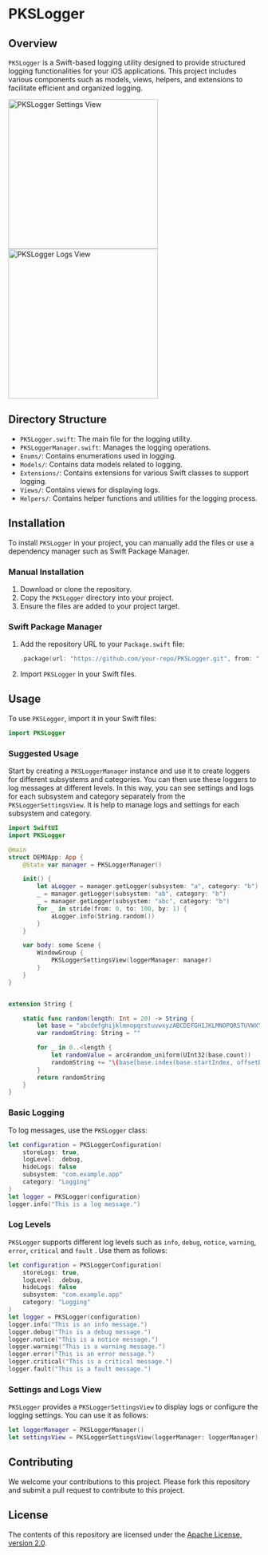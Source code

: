 # PKSLogger

## Overview

`PKSLogger` is a Swift-based logging utility designed to provide structured logging functionalities for your iOS applications. This project includes various components such as models, views, helpers, and extensions to facilitate efficient and organized logging.

<img src="./assets/settings-view.png" width="300" alt="PKSLogger Settings View">
<img src="./assets/logs-view.png" width="300" alt="PKSLogger Logs View">

## Directory Structure

- `PKSLogger.swift`: The main file for the logging utility.
- `PKSLoggerManager.swift`: Manages the logging operations.
- `Enums/`: Contains enumerations used in logging.
- `Models/`: Contains data models related to logging.
- `Extensions/`: Contains extensions for various Swift classes to support logging.
- `Views/`: Contains views for displaying logs.
- `Helpers/`: Contains helper functions and utilities for the logging process.

## Installation

To install `PKSLogger` in your project, you can manually add the files or use a dependency manager such as Swift Package Manager.

### Manual Installation

1. Download or clone the repository.
2. Copy the `PKSLogger` directory into your project.
3. Ensure the files are added to your project target.

### Swift Package Manager

1. Add the repository URL to your `Package.swift` file:
   ```swift
   .package(url: "https://github.com/your-repo/PKSLogger.git", from: "1.0.0")
   ```
2. Import `PKSLogger` in your Swift files.

## Usage

To use `PKSLogger`, import it in your Swift files:

```swift
import PKSLogger
```

### Suggested Usage

Start by creating a `PKSLoggerManager` instance and use it to create loggers for different subsystems and categories. You can then use these loggers to log messages at different levels. In this way, you can see settings and logs for each subsystem and category separately from the `PKSLoggerSettingsView`. It is help to manage logs and settings for each subsystem and category.

```swift
import SwiftUI
import PKSLogger

@main
struct DEMOApp: App {
    @State var manager = PKSLoggerManager()

    init() {
        let aLogger = manager.getLogger(subsystem: "a", category: "b")
        _ = manager.getLogger(subsystem: "ab", category: "b")
        _ = manager.getLogger(subsystem: "abc", category: "b")
        for _ in stride(from: 0, to: 100, by: 1) {
            aLogger.info(String.random())
        }
    }

    var body: some Scene {
        WindowGroup {
            PKSLoggerSettingsView(loggerManager: manager)
        }
    }
}


extension String {

    static func random(length: Int = 20) -> String {
        let base = "abcdefghijklmnopqrstuvwxyzABCDEFGHIJKLMNOPQRSTUVWXYZ0123456789"
        var randomString: String = ""

        for _ in 0..<length {
            let randomValue = arc4random_uniform(UInt32(base.count))
            randomString += "\(base[base.index(base.startIndex, offsetBy: Int(randomValue))])"
        }
        return randomString
    }
}
```

### Basic Logging

To log messages, use the `PKSLogger` class:

```swift
let configuration = PKSLoggerConfiguration(
    storeLogs: true,
    logLevel: .debug,
    hideLogs: false
    subsystem: "com.example.app"
    category: "Logging"
)
let logger = PKSLogger(configuration)
logger.info("This is a log message.")
```

### Log Levels

`PKSLogger` supports different log levels such as `info`, `debug`, `notice`, `warning`, `error`, `critical` and `fault` . Use them as follows:

```swift
let configuration = PKSLoggerConfiguration(
    storeLogs: true,
    logLevel: .debug,
    hideLogs: false
    subsystem: "com.example.app"
    category: "Logging"
)
let logger = PKSLogger(configuration)
logger.info("This is an info message.")
logger.debug("This is a debug message.")
logger.notice("This is a notice message.")
logger.warning("This is a warning message.")
logger.error("This is an error message.")
logger.critical("This is a critical message.")
logger.fault("This is a fault message.")
```

### Settings and Logs View

`PKSLogger` provides a `PKSLoggerSettingsView` to display logs or configure the logging settings. You can use it as follows:

```swift
let loggerManager = PKSLoggerManager()
let settingsView = PKSLoggerSettingsView(loggerManager: loggerManager)
```

## Contributing

We welcome your contributions to this project. Please fork this repository and submit a pull request to contribute to this project.

## License

The contents of this repository are licensed under the
[Apache License, version 2.0](http://www.apache.org/licenses/LICENSE-2.0).